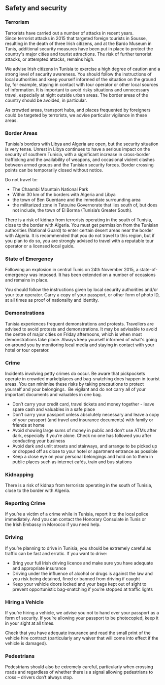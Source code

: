 ## Safety and security

### **Terrorism**

Terrorists have carried out a number of attacks in recent years.  
Since terrorist attacks in 2015 that targeted foreign tourists in Sousse, resulting in the death of three Irish citizens, and at the Bardo Museum in Tunis, additional security measures have been put in place to protect the country's major cities and tourist attractions. The risk of further terrorist attacks, or attempted attacks, remains high.

We advise Irish citizens in Tunisia to exercise a high degree of caution and a strong level of security awareness. You should follow the instructions of local authorities and keep yourself informed of the situation on the ground by, for example, staying in contact with tour operator or other local sources of information. It is important to avoid risky situations and unnecessary travel, especially at night outside urban areas. The border areas of the country should be avoided, in particular.

As crowded areas, transport hubs, and places frequented by foreigners could be targeted by terrorists, we advise particular vigilance in these areas.

### **Border Areas**

Tunisia's borders with Libya and Algeria are open, but the security situation is very tense. Unrest in Libya continues to have a serious impact on the security of southern Tunisia, with a significant increase in cross-border trafficking and the availability of weapons, and occasional violent clashes between armed groups and the Tunisian security forces. Border crossing points can be temporarily closed without notice.

Do not travel to:

* The Chaambi Mountain National Park
* Within 30 km of the borders with Algeria and Libya
* the town of Ben Guerdane and the immediate surrounding area
* the militarized zone in Tatouine Governorate that lies south of, but does not include, the town of El Borma (Tunisia’s Greater South).

There is a risk of kidnap from terrorists operating in the south of Tunisia, close to the border with Algeria. You must get permission from the Tunisian authorities (National Guard) to enter certain desert areas near the border with Algeria. It is recommended that you do not travel to this region, but if you plan to do so, you are strongly advised to travel with a reputable tour operator or a licensed local guide.

### **State of Emergency**

Following an explosion in central Tunis on 24th November 2015, a state-of-emergency was imposed. It has been extended on a number of occasions and remains in place.

You should follow the instructions given by local security authorities and/or your tour operator. Carry a copy of your passport, or other form of photo ID, at all times as proof of nationality and identity.

### **Demonstrations**

Tunisia experiences frequent demonstrations and protests. Travellers are advised to avoid protests and demonstrations. It may be advisable to avoid the centre of major cities on Friday afternoons, which is when most demonstrations take place. Always keep yourself informed of what's going on around you by monitoring local media and staying in contact with your hotel or tour operator.

### **Crime**

Incidents involving petty crimes do occur. Be aware that pickpockets operate in crowded marketplaces and bag-snatching does happen in tourist areas. You can minimise these risks by taking precautions to protect yourself and your belongings.  Be vigilant and do not carry all of your important documents and valuables in one bag.

* Don’t carry your credit card, travel tickets and money together - leave spare cash and valuables in a safe place
* Don’t carry your passport unless absolutely necessary and leave a copy of your passport (and travel and insurance documents) with family or friends at home
* Avoid showing large sums of money in public and don’t use ATMs after dark, especially if you’re alone. Check no one has followed you after conducting your business
* Avoid dark and unlit streets and stairways, and arrange to be picked up or dropped off as close to your hotel or apartment entrance as possible
* Keep a close eye on your personal belongings and hold on to them in public places such as internet cafés, train and bus stations

### **Kidnapping**

There is a risk of kidnap from terrorists operating in the south of Tunisia, close to the border with Algeria.

### **Reporting Crime**

If you’re a victim of a crime while in Tunisia, report it to the local police immediately. And you can contact the Honorary Consulate in Tunis or the Irish Embassy in Morocco if you need help.

### **Driving**

If you’re planning to drive in Tunisia, you should be extremely careful as traffic can be fast and erratic. If you want to drive:

* Bring your full Irish driving licence and make sure you have adequate and appropriate insurance
* Driving under the influence of alcohol or drugs is against the law and you risk being detained, fined or banned from driving if caught
* Keep your vehicle doors locked and your bags kept out of sight to prevent opportunistic bag-snatching if you’re stopped at traffic lights

### **Hiring a Vehicle**

If you’re hiring a vehicle, we advise you not to hand over your passport as a form of security. If you’re allowing your passport to be photocopied, keep it in your sight at all times.

Check that you have adequate insurance and read the small print of the vehicle hire contract (particularly any waiver that will come into effect if the vehicle is damaged).

### **Pedestrians**

Pedestrians should also be extremely careful, particularly when crossing roads and regardless of whether there is a signal allowing pedestrians to cross – drivers don’t always stop.